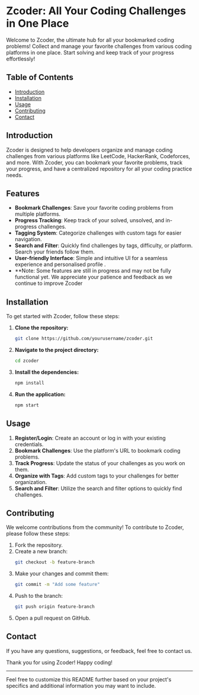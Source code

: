 # Zcoder: All Your Coding Challenges in One Place



Welcome to Zcoder, the ultimate hub for all your bookmarked coding problems! Collect and manage your favorite challenges from various coding platforms in one place. Start solving and keep track of your progress effortlessly!

## Table of Contents

- [Introduction](#introduction)
- [Installation](#installation)
- [Usage](#usage)
- [Contributing](#contributing)
- [Contact](#contact)

## Introduction

Zcoder is designed to help developers organize and manage coding challenges from various platforms like LeetCode, HackerRank, Codeforces, and more. With Zcoder, you can bookmark your favorite problems, track your progress, and have a centralized repository for all your coding practice needs.

## Features

- **Bookmark Challenges**: Save your favorite coding problems from multiple platforms.
- **Progress Tracking**: Keep track of your solved, unsolved, and in-progress challenges.
- **Tagging System**: Categorize challenges with custom tags for easier navigation.
- **Search and Filter**: Quickly find challenges by tags, difficulty, or platform. Search your friends follow them.
- **User-friendly Interface**: Simple and intuitive UI for a seamless experience and personalised profile .
- **Note: Some features are still in progress and may not be fully functional yet. We appreciate your patience and feedback as we continue to improve Zcoder


## Installation

To get started with Zcoder, follow these steps:

1. **Clone the repository:**
   ```bash
   git clone https://github.com/yourusername/zcoder.git
   ```
2. **Navigate to the project directory:**
   ```bash
   cd zcoder
   ```
3. **Install the dependencies:**
   ```bash
   npm install
   ```
4. **Run the application:**
   ```bash
   npm start
   ```

## Usage

1. **Register/Login**: Create an account or log in with your existing credentials.
2. **Bookmark Challenges**: Use the platform's URL to bookmark coding problems.
3. **Track Progress**: Update the status of your challenges as you work on them.
4. **Organize with Tags**: Add custom tags to your challenges for better organization.
5. **Search and Filter**: Utilize the search and filter options to quickly find challenges.

## Contributing

We welcome contributions from the community! To contribute to Zcoder, please follow these steps:

1. Fork the repository.
2. Create a new branch:
   ```bash
   git checkout -b feature-branch
   ```
3. Make your changes and commit them:
   ```bash
   git commit -m "Add some feature"
   ```
4. Push to the branch:
   ```bash
   git push origin feature-branch
   ```
5. Open a pull request on GitHub.



## Contact

If you have any questions, suggestions, or feedback, feel free to contact us.

Thank you for using Zcoder! Happy coding!

---

Feel free to customize this README further based on your project's specifics and additional information you may want to include.

